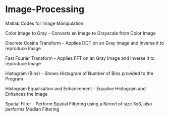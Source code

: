 # Image-Processing
Matlab Codes for Image Manipulation


Color Image to Gray - Converts an Image to Grayscale from Color Image

Discrete Cosine Transform - Applies DCT on an Gray Image and Inverse it to reproduce Image

Fast Fourier Transform - Applies FFT on an Gray Image and Inverse it to reproduce Image

Histogram (Bins) - Shows Histogram of Number of Bins provided to the Program

Histogram Equalisation and Enhancement - Equalise Histogram and Enhances the Image

Spatial Filter - Perform Spatial Filtering using a Kernel of size 3x3, also performs Median Filtering
